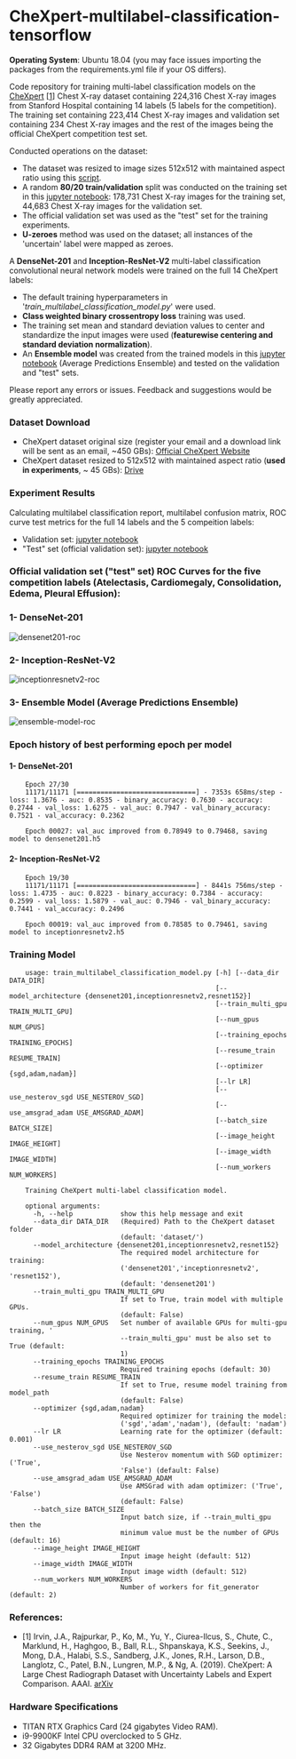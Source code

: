 # CheXpert-multilabel-classification-tensorflow
__Operating System__: Ubuntu 18.04 (you may face issues importing the packages from the requirements.yml file if your OS differs).

Code repository for training multi-label classification models on the [CheXpert](https://stanfordmlgroup.github.io/competitions/chexpert/) [[1](#references)] Chest X-ray dataset containing 224,316 Chest X-ray images from Stanford Hospital containing 14 labels (5 labels for the competition).
The training set containing 223,414 Chest X-ray images and validation set containing 234 Chest X-ray images and the rest of the images being the official CheXpert competition test set.

Conducted operations on the dataset:
* The dataset was resized to image sizes 512x512 with maintained aspect ratio using this [script](https://github.com/tamerthamoqa/CheXpert-multilabel-classification-tensorflow/blob/master/misc/resize_image_folder_keep_aspect_ratio.py).
* A random __80/20 train/validation__ split was conducted on the training set in this [jupyter notebook](https://github.com/tamerthamoqa/CheXpert-multilabel-classification-tensorflow/blob/master/misc/creating_train_validation_csv_labels/creating_train_validation_labels_u-zeroes.ipynb): 178,731 Chest X-ray images for the training set, 44,683 Chest X-ray images for the validation set.
* The official validation set was used as the "test" set for the training experiments.
* __U-zeroes__ method was used on the dataset; all instances of the 'uncertain' label were mapped as zeroes.

A __DenseNet-201__ and __Inception-ResNet-V2__ multi-label classification convolutional neural network models were trained on the full 14 CheXpert labels:
* The default training hyperparameters in '_train_multilabel_classification_model.py_' were used.
* __Class weighted binary crossentropy loss__ training was used.
* The training set mean and standard deviation values to center and standardize the input images were used (__featurewise centering and standard deviation normalization__).
* An __Ensemble model__ was created from the trained models in this [jupyter notebook](https://github.com/tamerthamoqa/CheXpert-multilabel-classification-tensorflow/blob/master/testing_trained_models/creating_ensemble_model.ipynb) (Average Predictions Ensemble) and tested on the validation and "test" sets.

Please report any errors or issues. Feedback and suggestions would be greatly appreciated.

### Dataset Download
* CheXpert dataset original size (register your email and a download link will be sent as an email, ~450 GBs): [Official CheXpert Website](https://stanfordmlgroup.github.io/competitions/chexpert/)
* CheXpert dataset resized to 512x512 with maintained aspect ratio (__used in experiments__, ~ 45 GBs): [Drive](https://drive.google.com/file/d/1ir6kGK1yhqZZK5-2W0_JMawmcNZGc6r5/view?usp=sharing)


### Experiment Results
Calculating multilabel classification report, multilabel confusion matrix, ROC curve test metrics for the full 14 labels and the 5 compeition labels:
* Validation set: [jupyter notebook](https://github.com/tamerthamoqa/CheXpert-multilabel-classification-tensorflow/blob/master/testing_trained_models/calculating_test_metrics_on_validation_set.ipynb)
* "Test" set (official validation set): [jupyter notebook](https://github.com/tamerthamoqa/CheXpert-multilabel-classification-tensorflow/blob/master/testing_trained_models/calculating_test_metrics_on_official_chexpert_validation_set.ipynb)

### Official validation set ("test" set) ROC Curves for the five competition labels (Atelectasis, Cardiomegaly, Consolidation, Edema, Pleural Effusion):

### 1- DenseNet-201
![densenet201-roc](testing_trained_models/roc_densenet201_competition_labels.png "DenseNet-201 ROC Curve - Competition labels")

### 2- Inception-ResNet-V2
![inceptionresnetv2-roc](testing_trained_models/roc_inceptionresnetv2_competition_labels.png "Inception-ResNet-V2 ROC Curve - Competition labels")

### 3- Ensemble Model (Average Predictions Ensemble)
![ensemble-model-roc](testing_trained_models/roc_ensemble_model_competition_labels.png "Ensemble Model ROC Curve - Competition labels")

### Epoch history of best performing epoch per model
#### 1- DenseNet-201
```
    Epoch 27/30
    11171/11171 [==============================] - 7353s 658ms/step - loss: 1.3676 - auc: 0.8535 - binary_accuracy: 0.7630 - accuracy: 0.2744 - val_loss: 1.6275 - val_auc: 0.7947 - val_binary_accuracy: 0.7521 - val_accuracy: 0.2362

    Epoch 00027: val_auc improved from 0.78949 to 0.79468, saving model to densenet201.h5
```
#### 2- Inception-ResNet-V2
```
    Epoch 19/30
    11171/11171 [==============================] - 8441s 756ms/step - loss: 1.4735 - auc: 0.8223 - binary_accuracy: 0.7384 - accuracy: 0.2599 - val_loss: 1.5879 - val_auc: 0.7946 - val_binary_accuracy: 0.7441 - val_accuracy: 0.2496

    Epoch 00019: val_auc improved from 0.78585 to 0.79461, saving model to inceptionresnetv2.h5
```

### Training Model
```
    usage: train_multilabel_classification_model.py [-h] [--data_dir DATA_DIR]
                                                    [--model_architecture {densenet201,inceptionresnetv2,resnet152}]
                                                    [--train_multi_gpu TRAIN_MULTI_GPU]
                                                    [--num_gpus NUM_GPUS]
                                                    [--training_epochs TRAINING_EPOCHS]
                                                    [--resume_train RESUME_TRAIN]
                                                    [--optimizer {sgd,adam,nadam}]
                                                    [--lr LR]
                                                    [--use_nesterov_sgd USE_NESTEROV_SGD]
                                                    [--use_amsgrad_adam USE_AMSGRAD_ADAM]
                                                    [--batch_size BATCH_SIZE]
                                                    [--image_height IMAGE_HEIGHT]
                                                    [--image_width IMAGE_WIDTH]
                                                    [--num_workers NUM_WORKERS]
    
    Training CheXpert multi-label classification model.
    
    optional arguments:
      -h, --help            show this help message and exit
      --data_dir DATA_DIR   (Required) Path to the CheXpert dataset folder
                            (default: 'dataset/')
      --model_architecture {densenet201,inceptionresnetv2,resnet152}
                            The required model architecture for training:
                            ('densenet201','inceptionresnetv2', 'resnet152'),
                            (default: 'densenet201')
      --train_multi_gpu TRAIN_MULTI_GPU
                            If set to True, train model with multiple GPUs.
                            (default: False)
      --num_gpus NUM_GPUS   Set number of available GPUs for multi-gpu training, '
                            --train_multi_gpu' must be also set to True (default:
                            1)
      --training_epochs TRAINING_EPOCHS
                            Required training epochs (default: 30)
      --resume_train RESUME_TRAIN
                            If set to True, resume model training from model_path
                            (default: False)
      --optimizer {sgd,adam,nadam}
                            Required optimizer for training the model:
                            ('sgd','adam','nadam'), (default: 'nadam')
      --lr LR               Learning rate for the optimizer (default: 0.001)
      --use_nesterov_sgd USE_NESTEROV_SGD
                            Use Nesterov momentum with SGD optimizer: ('True',
                            'False') (default: False)
      --use_amsgrad_adam USE_AMSGRAD_ADAM
                            Use AMSGrad with adam optimizer: ('True', 'False')
                            (default: False)
      --batch_size BATCH_SIZE
                            Input batch size, if --train_multi_gpu then the
                            minimum value must be the number of GPUs (default: 16)
      --image_height IMAGE_HEIGHT
                            Input image height (default: 512)
      --image_width IMAGE_WIDTH
                            Input image width (default: 512)
      --num_workers NUM_WORKERS
                            Number of workers for fit_generator (default: 2)
```


### References:
* [1] Irvin, J.A., Rajpurkar, P., Ko, M., Yu, Y., Ciurea-Ilcus, S., Chute, C., Marklund, H., Haghgoo, B., Ball, R.L., Shpanskaya, K.S., Seekins, J., Mong, D.A., Halabi, S.S., Sandberg, J.K., Jones, R.H., Larson, D.B., Langlotz, C., Patel, B.N., Lungren, M.P., & Ng, A. (2019). CheXpert: A Large Chest Radiograph Dataset with Uncertainty Labels and Expert Comparison. AAAI. [arXiv](https://arxiv.org/abs/1901.07031)


### Hardware Specifications
* TITAN RTX Graphics Card (24 gigabytes Video RAM).
* i9-9900KF Intel CPU overclocked to 5 GHz.
* 32 Gigabytes DDR4 RAM at 3200 MHz.
